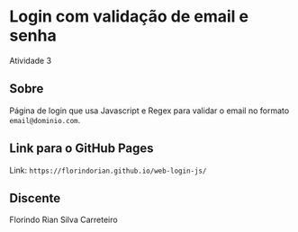 # Login com validação de email e senha

Atividade 3

## Sobre

Página de login que usa Javascript e Regex para validar o email no formato `email@dominio.com`.

## Link para o GitHub Pages

Link: `https://florindorian.github.io/web-login-js/`

## Discente

Florindo Rian Silva Carreteiro



